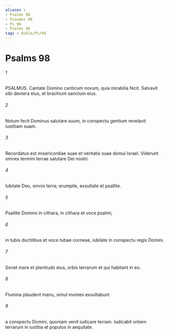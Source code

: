 ```yaml
---
aliases : 
- Psalms 98
- Psaumes 98
- Ps 98
- Psalms 98
tags : Bible/Ps/98
---
```


# Psalms 98

###### 1
PSALMUS. Cantate Domino canticum novum, quia mirabilia fecit. Salvavit sibi dextera eius, et brachium sanctum eius.
###### 2
Notum fecit Dominus salutare suum, in conspectu gentium revelavit iustitiam suam.
###### 3
Recordatus est misericordiae suae et veritatis suae domui Israel. Viderunt omnes termini terrae salutare Dei nostri.
###### 4
Iubilate Deo, omnis terra; erumpite, exsultate et psallite.
###### 5
Psallite Domino in cithara, in cithara et voce psalmi;
###### 6
in tubis ductilibus et voce tubae corneae, iubilate in conspectu regis Domini.
###### 7
Sonet mare et plenitudo eius, orbis terrarum et qui habitant in eo.
###### 8
Flumina plaudent manu, simul montes exsultabunt
###### 9
a conspectu Domini, quoniam venit iudicare terram. Iudicabit orbem terrarum in iustitia et populos in aequitate.
